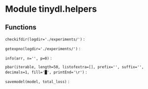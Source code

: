 Module tinydl.helpers
=====================

Functions
---------

    
`checkifdir(logdir='./experiments/')`
:   

    
`getexpno(logdir='./experiments/')`
:   

    
`info(arr, n='', p=0)`
:   

    
`pbar(iterable, length=50, listofextra=[], prefix='', suffix='', decimals=1, fill='█', printEnd='\r')`
:   

    
`savemodel(model, total_loss)`
: